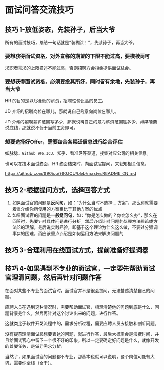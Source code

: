 # 面试问答交流技巧


## 技巧 1-放低姿态，先装孙子，后当大爷

所有的面试技巧，总结一句话就是“装糊涂！”，先装孙子，再当大爷。

### 要想获得面试资格，对外宣称的期望的下限不能过高，要模棱两可


求职者需求的上限描述不能过高，否则招聘方会拒绝提供面试机会。


### 要想获得面试资格，必须要投其所好，同时留有余地，先装孙子，再当大爷


HR 的目的是以尽量低的薪资，招聘性价比高的员工。

JD 介绍的招聘岗位在哪儿，那就说自己的意向岗位在哪儿。

JD 介绍的招聘薪资范围写多少，那就说明自己的意向薪资范围是多少，如果硬要说底线，那就说不低于当前工资即可。


### 想要选择好Offer，需要结合各渠道信息进行综合评估

如脉脉、`Github 996.ICU`、知乎、看准网等渠道，搜集对应公司的相关信息。

也可以在技术面试终面、HR 终面结束时，向面试官提问，来获知相关信息。

https://github.com/996icu/996.ICU/blob/master/README_CN.md


## 技巧 2-根据提问方式，选择回答方式


1. 如果面试官的问题是**反问句**，如：“为什么当时不选择... 方案”，那么你就需要着重介绍你所使用的方案相比于其他方案的优点
2. 如果面试官的问题是**一般疑问句**，如：“你是怎么做的？你会怎么办”，那么在回答时，先要针对具体问题进行分析，然后介绍针对问题的处理方法理论或方法论的理解，最后说实践经验，即基于这个理论为什么这么做，不要过分强调事实的困难，而应该重点介绍是如何运用方法来解决问题的


## 技巧 3-合理利用在线面试方式，提前准备好提词器



## 技巧 4-如果遇到不专业的面试官，一定要先帮助面试官理清问题，然后再针对问题作答


在面对某些不专业的面试官时，面试官并不是很会提问，无法描述清楚自己的问题。

应聘人员在遇到这种情况时，需要帮助面试官，梳理清楚他的问题到底是什么，问题背景是什么，然后再针对这个讨论出来的问题，进行作答。

这就类比于软件开发流程中的，需求分析过程，需要应聘人员去接触和剖析问题。

没有提前理清面试官想要表达的问题，就进行作答，最后大概率会是浪费时间，并且给面试官心中留下一个很不好的印象，所以一定要确定好问题是什么，就像开发的首要任务，是做好需求分析。

当然了，如果面试官的问题都不专业，那基本也就可以说明，这个岗位可能有大坑，需要你全栈（全干）。








